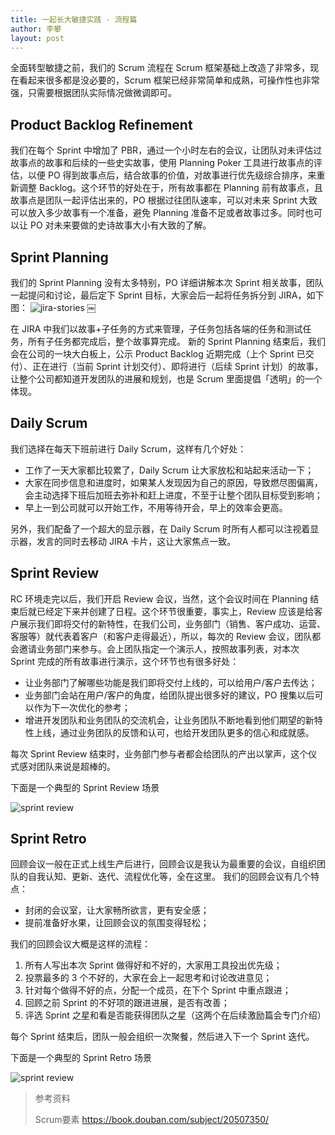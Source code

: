 ```yaml
---
title: 一起长大敏捷实践 - 流程篇
author: 李攀
layout: post
---
```


全面转型敏捷之前，我们的 Scrum 流程在 Scrum 框架基础上改造了非常多，现在看起来很多都是没必要的，Scrum 框架已经非常简单和成熟，可操作性也非常强，只需要根据团队实际情况做微调即可。

## Product Backlog Refinement
我们在每个 Sprint 中增加了 PBR，通过一个小时左右的会议，让团队对未评估过故事点的故事和后续的一些史实故事，使用 Planning Poker 工具进行故事点的评估，以便 PO 得到故事点后，结合故事的价值，对故事进行优先级综合排序，来重新调整 Backlog。这个环节的好处在于，所有故事都在 Planning 前有故事点，且故事点是团队一起评估出来的，PO 根据过往团队速率，可以对未来 Sprint 大致可以放入多少故事有一个准备，避免 Planning 准备不足或者故事过多。同时也可以让 PO 对未来要做的史诗故事大小有大致的了解。

## Sprint Planning
我们的 Sprint Planning 没有太多特别，PO 详细讲解本次 Sprint 相关故事，团队一起提问和讨论，最后定下 Sprint 目标，大家会后一起将任务拆分到 JIRA，如下图：
![jira-stories](https://lipan.me/img/2020-02-13-jira-stories.png)
￼

在 JIRA 中我们以故事+子任务的方式来管理，子任务包括各端的任务和测试任务，所有子任务都完成后，整个故事算完成。
新的 Sprint Planning 结束后，我们会在公司的一块大白板上，公示 Product Backlog 近期完成（上个 Sprint 已交付）、正在进行（当前 Sprint 计划交付）、即将进行（后续 Sprint 计划）的故事，让整个公司都知道开发团队的进展和规划，也是 Scrum 里面提倡「透明」的一个体现。

## Daily Scrum 
我们选择在每天下班前进行 Daily Scrum，这样有几个好处：

- 工作了一天大家都比较累了，Daily Scrum 让大家放松和站起来活动一下；
- 大家在同步信息和进度时，如果某人发现因为自己的原因，导致燃尽图偏离，会主动选择下班后加班去弥补和赶上进度，不至于让整个团队目标受到影响；
- 早上一到公司就可以开始工作，不用等待开会，早上的效率会更高。

另外，我们配备了一个超大的显示器，在 Daily Scrum 时所有人都可以注视着显示器，发言的同时去移动 JIRA 卡片，这让大家焦点一致。

## Sprint Review
RC 环境走完以后，我们开启 Review 会议，当然，这个会议时间在 Planning 结束后就已经定下来并创建了日程。这个环节很重要，事实上，Review 应该是给客户展示我们即将交付的新特性，在我们公司，业务部门（销售、客户成功、运营、客服等）就代表着客户（和客户走得最近），所以，每次的 Review 会议，团队都会邀请业务部门来参与。会上团队指定一个演示人，按照故事列表，对本次 Sprint 完成的所有故事进行演示，这个环节也有很多好处：

- 让业务部门了解哪些功能是我们即将交付上线的，可以给用户/客户去传达；
- 业务部门会站在用户/客户的角度，给团队提出很多好的建议，PO 搜集以后可以作为下一次优化的参考；
- 增进开发团队和业务团队的交流机会，让业务团队不断地看到他们期望的新特性上线，通过业务团队的反馈和认可，也给开发团队更多的信心和成就感。

每次 Sprint Review 结束时，业务部门参与者都会给团队的产出以掌声，这个仪式感对团队来说是超棒的。

下面是一个典型的 Sprint Review 场景

![sprint review](https://lipan.me/img/2020-02-13-sprint-review.JPG)

## Sprint Retro 
回顾会议一般在正式上线生产后进行，回顾会议是我认为最重要的会议，自组织团队的自我认知、更新、迭代、流程优化等，全在这里。
我们的回顾会议有几个特点：

- 封闭的会议室，让大家畅所欲言，更有安全感；
- 提前准备好水果，让回顾会议的氛围变得轻松；

我们的回顾会议大概是这样的流程：

1. 所有人写出本次 Sprint 做得好和不好的，大家用工具投出优先级；
2. 投票最多的 3 个不好的，大家在会上一起思考和讨论改进意见；
3. 针对每个做得不好的点，分配一个成员，在下个 Sprint 中重点跟进；
4. 回顾之前 Sprint 的不好项的跟进进展，是否有改善；
5.  评选 Sprint 之星和看是否能获得团队之星（这两个在后续激励篇会专门介绍）

每个 Sprint 结束后，团队一般会组织一次聚餐，然后进入下一个 Sprint 迭代。

下面是一个典型的 Sprint Retro 场景

![sprint review](https://lipan.me/img/2020-02-13-sprint-retro.JPG)

> 参考资料
> 
> Scrum要素 https://book.douban.com/subject/20507350/ 	